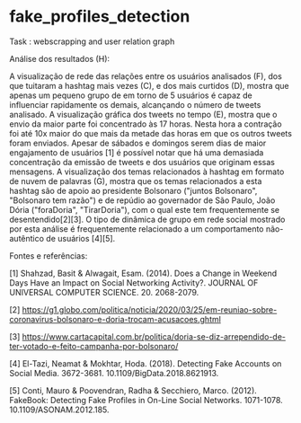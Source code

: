 # fake_profiles_detection
Task : webscrapping and user relation graph


Análise dos resultados (H):

A visualização de rede das relações entre os usuários analisados (F), dos que tuitaram a hashtag mais vezes (C), e dos mais curtidos (D), mostra que apenas um pequeno grupo de em torno de 5 usuários é capaz de influenciar rapidamente os demais, alcançando o número de tweets analisado. A visualização gráfica dos tweets no tempo (E), mostra que o envio da maior parte foi concentrado às 17 horas. Nesta hora a contração foi até 10x maior do que mais da metade das horas em que os outros tweets foram enviados. Apesar de sábados e domingos serem dias de maior engajamento de usuários [1] é possível notar que há uma demasiada concentração da emissão de tweets e dos usuários que originam essas mensagens.  A visualização dos temas relacionados à hashtag em formato de nuvem de palavras (G), mostra que os temas relacionados a esta hashtag são de apoio ao presidente Bolsonaro ("juntos Bolsonaro", "Bolsonaro tem razão") e de repúdio ao governador de São Paulo, João Dória ("foraDoria", "TirarDoria"), com o qual este tem frequentemente se desentendido[2][3]. O tipo de dinâmica de grupo em rede social mostrado por esta análise é frequentemente relacionado a um comportamento não-autêntico de usuários [4][5].


Fontes e referências:

[1] Shahzad, Basit & Alwagait, Esam. (2014). Does a Change in Weekend Days Have an Impact on Social Networking Activity?. 
JOURNAL OF UNIVERSAL COMPUTER SCIENCE. 20. 2068-2079. 

[2] https://g1.globo.com/politica/noticia/2020/03/25/em-reuniao-sobre-coronavirus-bolsonaro-e-doria-trocam-acusacoes.ghtml

[3] https://www.cartacapital.com.br/politica/doria-se-diz-arrependido-de-ter-votado-e-feito-campanha-por-bolsonaro/

[4] El-Tazi, Neamat & Mokhtar, Hoda. (2018). Detecting Fake Accounts on Social Media. 3672-3681. 10.1109/BigData.2018.8621913. 

[5] Conti, Mauro & Poovendran, Radha & Secchiero, Marco. (2012). FakeBook: Detecting Fake Profiles in On-Line Social Networks. 1071-1078. 10.1109/ASONAM.2012.185. 
